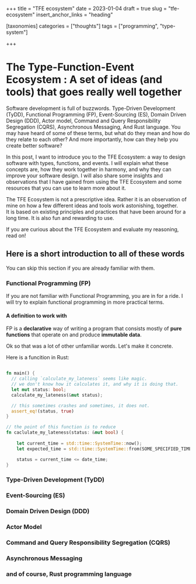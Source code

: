 +++
title = "TFE ecosystem"
date = 2023-01-04
draft = true
slug = "tfe-ecosystem"
insert_anchor_links = "heading"

[taxonomies]
categories = ["thoughts"]
tags = ["programming", "type-system"]

+++

# The Type-Function-Event Ecosystem : A set of ideas (and tools) that goes really well together

Software development is full of buzzwords.
Type-Driven Development (TyDD), Functional Programming (FP), Event-Sourcing (ES), Domain Driven Design (DDD), Actor model, Command and Query Responsibility Segregation (CQRS), Asynchronous Messaging, And Rust language.
You may have heard of some of these terms, but what do they mean and how do they relate to each other?
And more importantly, how can they help you create better software?

In this post, I want to introduce you to the TFE Ecosystem: a way to design software with types, functions, and events.
I will explain what these concepts are, how they work together in harmony, and why they can improve your software design.
I will also share some insights and observations that I have gained from using the TFE Ecosystem and some resources that you can use to learn more about it.

The TFE Ecosystem is not a prescriptive idea.
Rather it is an observation of mine on how a few different ideas and tools work astonishing, together.  
It is based on existing principles and practices that have been around for a long time.
It is also fun and rewarding to use.

If you are curious about the TFE Ecosystem and evaluate my reasoning, read on!

## Here is a short introduction to all of these words

 You can skip this section if you are already familiar with them.

### Functional Programming (FP)
If you are not familiar with Functional Programming, you are in for a ride.
I will try to explain functional programming in more practical terms.

#### A definition to work with
FP is a **declarative** way of writing a program that consists mostly of **pure functions** that operate on and produce **immutable data**.

Ok so that was a lot of other unfamiliar words. Let's make it concrete. 

Here is a funcition in Rust:

```rust

fn main() {
  // calling `calculate_my_lateness` seems like magic. 
  // we don't know how it calculates it, and why it is doing that.
  let mut status: bool; 
  calculate_my_lateness(&mut status);

  // this sometimes crashes and sometimes, it does not.
  assert_eq!(status, true)
}

// the point of this function is to reduce  
fn caclulate_my_lateness(status: &mut bool) {
  
    let current_time = std::time::SystemTime::now();
    let expected_time = std::time::SystemTime::from(SOME_SPECIFIED_TIME);

    status = current_time <= date_time;
}

```



### Type-Driven Development (TyDD)

### Event-Sourcing (ES)

### Domain Driven Design (DDD)

### Actor Model

### Command and Query Responsibility Segregation (CQRS)

### Asynchronous Messaging

### and of course, Rust programming language

